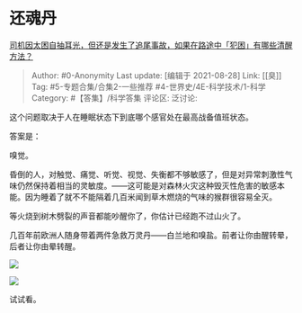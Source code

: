 # 还魂丹
[司机因太困自抽耳光，但还是发生了追尾事故，如果在路途中「犯困」有哪些清醒方法？](https://www.zhihu.com/question/483064267/answer/2089443395)
> Author: #0-Anonymity
> Last update: [编辑于 2021-08-28]
> Link: [[臭]]
> Tag: #5-专题合集/合集2-一些推荐 #4-世界史/4E-科学技术/1-科学
> Category: #【答集】/科学答集
> 评论区:
> 泛讨论:

这个问题取决于人在睡眠状态下到底哪个感官处在最高战备值班状态。

答案是：

嗅觉。

昏倒的人，对触觉、痛觉、听觉、视觉、失衡都不够敏感了，但是对异常刺激性气味仍然保持着相当的灵敏度。——这可能是对森林火灾这种毁灭性危害的敏感本能。因为睡着了就不不能隔着几百米闻到草木燃烧的气味的猴群很容易全灭。

等火烧到树木劈裂的声音都能吵醒你了，你估计已经跑不过山火了。

几百年前欧洲人随身带着两件急救万灵丹——白兰地和嗅盐。前者让你由醒转晕，后者让你由晕转醒。

![](https://pica.zhimg.com/50/v2-12810b49b7752ac9759a09ebd6d605a0_720w.jpg?source=1940ef5c)

![](https://pic1.zhimg.com/50/v2-3524f9ba13aaf6fbbe318d158f421372_720w.jpg?source=1940ef5c)

试试看。

